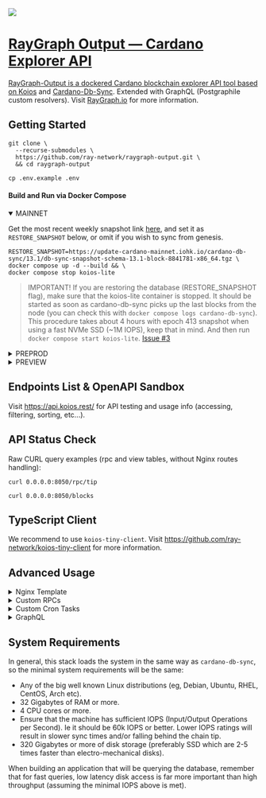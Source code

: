 <a href="https://discord.gg/WhZmm46APN">
  <img src="https://img.shields.io/discord/852538978946383893?label=Discord&style=for-the-badge"
</a>
  
# RayGraph Output — Cardano Explorer API

RayGraph-Output is a dockered Cardano blockchain explorer API tool based on [Koios](https://koios.rest) and [Cardano-Db-Sync](https://github.com/input-output-hk/cardano-db-sync). Extended with GraphQL (Postgraphile custom resolvers). Visit [RayGraph.io](https://raygraph.io) for more information.

## Getting Started

``` console
git clone \
  --recurse-submodules \
  https://github.com/ray-network/raygraph-output.git \
  && cd raygraph-output
```
``` console
cp .env.example .env
```
  
#### Build and Run via Docker Compose
  
<details open>
  <summary>MAINNET</summary>

Get the most recent weekly snapshot link [here](https://update-cardano-mainnet.iohk.io/cardano-db-sync/index.html#13.1/), and set it as `RESTORE_SNAPSHOT` below, or omit if you wish to sync from genesis.
``` console
RESTORE_SNAPSHOT=https://update-cardano-mainnet.iohk.io/cardano-db-sync/13.1/db-sync-snapshot-schema-13.1-block-8841781-x86_64.tgz \
docker compose up -d --build && \
docker compose stop koios-lite
```
  
>IMPORTANT! If you are restoring the database (RESTORE_SNAPSHOT flag), make sure that the koios-lite container is stopped. It should be started as soon as cardano-db-sync picks up the last blocks from the node (you can check this with `docker compose logs cardano-db-sync`). This procedure takes about 4 hours with epoch 413 snapshot when using a fast NVMe SSD (~1M IOPS), keep that in mind. And then run `docker compose start koios-lite`. [Issue #3](https://github.com/ray-network/raygraph-output/issues/3)
  
</details>
  
<details>
  <summary>PREPROD</summary>

``` console
NETWORK=preprod \
KOIOS_LITE_PORT=8051 \
SUBMITTX_PORT=8701 \
OGMIOS_PORT=1338 \
POSTGRES_PORT=5433 \
docker compose -p preprod up -d --build
```

</details>
  
<details>
  <summary>PREVIEW</summary>

``` console
NETWORK=preview \
KOIOS_LITE_PORT=8052 \
SUBMITTX_PORT=8702 \
OGMIOS_PORT=1339 \
POSTGRES_PORT=5434 \
docker compose -p preview up -d --build
```

</details>


## Endpoints List & OpenAPI Sandbox
  
Visit https://api.koios.rest/ for API testing and usage info (accessing, filtering, sorting, etc...).

## API Status Check
  
Raw CURL query examples (rpc and view tables, without Nginx routes handling):
  
``` console
curl 0.0.0.0:8050/rpc/tip
```
``` console
curl 0.0.0.0:8050/blocks
```
  
## TypeScript Client
  
We recommend to use `koios-tiny-client`. Visit https://github.com/ray-network/koios-tiny-client for more information.
  
## Advanced Usage
  
<details>
  <summary>Nginx Template</summary>

By default, all container ports are bound to 127.0.0.1, so these ports are not available outside the server. Replace `127.0.0.1:${KOIOS_LITE_PORT:-8050}:8050` with `${KOIOS_LITE_PORT:-8050}:8050` if you want to open ports for external access.

Nginx should handle routes with this configuration (see `nginx.template` file):
  
``` nginx
server {
        listen 80;
        listen [::]:80;

        server_name output.mainnet.raygraph.io;

        location = / {
                proxy_pass http://0.0.0.0:8050;
        }

        location / {
                proxy_pass http://0.0.0.0:8050/rpc/;
        }

        location ~ /(account_list\b|asset_list\b|asset_token_registry\b|blocks\b) {
                proxy_pass http://0.0.0.0:8050;
        }

        location /submittx {
                proxy_pass http://0.0.0.0:8700;
        }
}

server {
        listen 443 ssl;
        ssl_certificate /ssl/raygraph.io.crt;
        ssl_certificate_key /ssl/raygraph.io.key;

        server_name output.mainnet.raygraph.io;

        location = / {
                proxy_pass http://0.0.0.0:8050;
        }

        location / {
                proxy_pass http://0.0.0.0:8050/rpc/;
        }

        location ~ /(account_list\b|asset_list\b|asset_token_registry\b|blocks\b) {
                proxy_pass http://0.0.0.0:8050;
        }

        location /submittx {
                proxy_pass http://0.0.0.0:8700;
        }
}
```

</details>
  
<details>
  <summary>Custom RPCs</summary>

Place the `.sql` files in the `koios-lite/rpc-extra` folder to register with Postgrest. Then rebuild the `koios-lite` container. Read more at https://postgrest.org/en/stable/references/api.html
  
</details>
 
<details>
  <summary>Custom Cron Tasks</summary>
  
Place the .sh files in `koios-lite/cron-jobs-extra` and edit the `koios-lite/cron-schedule`. Then rebuild the `koios-lite` container.
  
</details>
 
<details>
  <summary>GraphQL</summary>
  
The Ray Network team is busy with other projects, so Postgraphile graphql resolvers will be developed in the near future. Stay tuned!
  
</details>

## System Requirements
  
In general, this stack loads the system in the same way as `cardano-db-sync`, so the minimal system requirements will be the same:

* Any of the big well known Linux distributions (eg, Debian, Ubuntu, RHEL, CentOS, Arch etc).
* 32 Gigabytes of RAM or more.
* 4 CPU cores or more.
* Ensure that the machine has sufficient IOPS (Input/Output Operations per Second). Ie it should be 60k IOPS or better. Lower IOPS ratings will result in slower sync times and/or falling behind the chain tip.
* 320 Gigabytes or more of disk storage (preferably SSD which are 2-5 times faster than electro-mechanical disks).
  
When building an application that will be querying the database, remember that for fast queries, low latency disk access is far more important than high throughput (assuming the minimal IOPS above is met).
